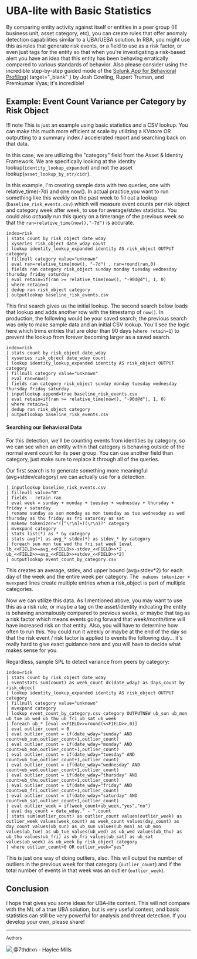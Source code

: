 # UBA-lite with Basic Statistics

By comparing entity activity against itself or entities in a peer group (IE business unit, asset category, etc), you can create rules that offer anomaly detection capabilities similar to a UBA/UEBA solution. In RBA, you might use this as rules that generate risk events, or a field to use as a risk factor, or even just tags for the entity so that when you're investigating a risk-based alert you have an idea that this entity has been behaving erratically compared to various standards of behavior. Also please consider using the incredible step-by-step guided mode of the [Splunk App for Behavioral Profiling](https://splunkbase.splunk.com/app/6980){ target="_blank" } by Josh Cowling, Rupert Truman, and Premkumar Vyas; it's incredible!

## Example: Event Count Variance per Category by Risk Object

!!! note
    This is just an example using basic statistics and a CSV lookup. You can make this much more efficient at scale by utilizing a KVstore OR outputting to a summary index / accelerated report and searching back on that data.

In this case, we are utilizing the "category" field from the Asset & Identity Framework. We are specifically looking at the identity lookup(`identity_lookup_expanded`) and not the asset lookup(`asset_lookup_by_str/cidr`).

In this example, I'm creating sample data with two queries, one with relative_time(-7d) and one now(). In actual practice,you want to run something like this weekly on the past week to fill out a lookup (`baseline_risk_events.csv`) which will measure event counts per risk object and category week after week, to use for average/stdev statistics. You could also *actually* run this query on a timerange of the previous week so that the `ran=relative_time(now(),"-7d")` is accurate.

```shell linenums="1"
index=risk
| stats count by risk_object date_wday
| xyseries risk_object date_wday count
| lookup identity_lookup_expanded identity AS risk_object OUTPUT category
| fillnull category value="unknown"
| eval ran=relative_time(now(), "-7d") , ran=round(ran,0)
| fields ran category risk_object sunday monday tuesday wednesday thursday friday saturday
| eval retain=if(ran >= relative_time(now(), "-90d@d"), 1, 0)
| where retain=1
| dedup ran risk_object category
| outputlookup baseline_risk_events.csv
```

This first search gives us the initial lookup. The second search below loads that lookup and adds another row with the timestamp of `now()`. In production, the following would be your saved search; the previous search was only to make sample data and an initial CSV lookup. You'll see the logic here which trims entries that are older than 90 days (`where retain=1`) to prevent the lookup from forever becoming larger as a saved search.

```shell linenums="1"
index=risk
| stats count by risk_object date_wday
| xyseries risk_object date_wday count
| lookup identity_lookup_expanded identity AS risk_object OUTPUT category
| fillnull category value="unknown"
| eval ran=now()
| fields ran category risk_object sunday monday tuesday wednesday thursday friday saturday
| inputlookup append=true baseline_risk_events.csv
| eval retain=if(ran >= relative_time(now(), "-90d@d"), 1, 0)
| where retain=1
| dedup ran risk_object category
| outputlookup baseline_risk_events.csv
```

#### Searching our Behavioral Data

For this detection, we'll be counting events from identities by category, so we can see when an entity within that category is behaving outside of the normal event count for its peer group. You can use another field than category, just make sure to replace it through all of the queries.

Our first search is to generate something more meaningful (avg+stdev/category) we can actually use for a detection.

```shell linenums="1"
| inputlookup baseline_risk_events.csv
| fillnull value="0"
| fields - retain ran
| eval week = sunday + monday + tuesday + wednesday + thursday + friday + saturday
| rename sunday as sun monday as mon tuesday as tue wednesday as wed thursday as thu friday as fri saturday as sat
| makemv tokenizer="([^\r\n]+)(\r\n)?" category
| mvexpand category
| stats list(*) as * by category
| stats avg(*) as avg_* stdev(*) as stdev_* by category
| foreach sun mon tue wed thu fri sat week [eval lb_<<FIELD>>=avg_<<FIELD>>-stdev_<<FIELD>>*2 , ub_<<FIELD>>=avg_<<FIELD>>+stdev_<<FIELD>>*2]
| outputlookup event_count_by_category.csv
```

This creates an average, stdev, and upper bound (avg+stdev*2) for each day of the week and the entire week per category. The ` makemv tokenizer + mvexpand` lines create multiple entries when a risk_object is part of multiple categories.

Now we can utilize this data. As I mentioned above, you may want to use this as a risk rule, or maybe a tag on the asset/identity indicating the entity is behaving anomalously compared to previous weeks, or maybe that tag as a risk factor which means events going forward that week/month/time will have increased risk on that entity. Also, you will have to determine how often to run this. You could run it weekly or maybe at the end of the day so that the risk event / risk factor is applied to events the following day... it's really hard to give exact guidance here and you will have to decide what makes sense for you.

Regardless, sample SPL to detect variance from peers by category:

```shell linenums="1"
index=risk
| stats count by risk_object date_wday
| eventstats sum(count) as week_count dc(date_wday) as days_count by risk_object
| lookup identity_lookup_expanded identity AS risk_object OUTPUT category
| fillnull category value="unknown"
| mvexpand category
| lookup event_count_by_category.csv category OUTPUTNEW ub_sun ub_mon ub_tue ub_wed ub_thu ub_fri ub_sat ub_week
| foreach ub_* [eval <<FIELD>>=round(<<FIELD>>,0)]
| eval outlier_count = 0
| eval outlier_count = if(date_wday="sunday" AND count>ub_sun,outlier_count+1,outlier_count)
| eval outlier_count = if(date_wday="monday" AND count>ub_mon,outlier_count+1,outlier_count)
| eval outlier_count = if(date_wday="tuesday" AND count>ub_tue,outlier_count+1,outlier_count)
| eval outlier_count = if(date_wday="wednesday" AND count>ub_wed,outlier_count+1,outlier_count)
| eval outlier_count = if(date_wday="thursday" AND count>ub_thu,outlier_count+1,outlier_count)
| eval outlier_count = if(date_wday="friday" AND count>ub_fri,outlier_count+1,outlier_count)
| eval outlier_count = if(date_wday="saturday" AND count>ub_sat,outlier_count+1,outlier_count)
| eval outlier_week = if(week_count>ub_week,"yes","no")
| eval day_count = date_wday." - ".count
| stats sum(outlier_count) as outlier_count values(outlier_week) as outlier_week values(week_count) as week_count values(day_count) as day_count values(ub_sun) as ub_sun values(ub_mon) as ub_mon values(ub_tue) as ub_tue values(ub_wed) as ub_wed values(ub_thu) as ub_thu values(ub_fri) as ub_fri values(ub_sat) as ub_sat values(ub_week) as ub_week by risk_object category
| where outlier_count>0 OR outlier_week=”yes”
```

This is just one way of doing outliers, also. This will output the number of outliers in the previous week for that category (`outlier_count`) and if the total number of events in that week was an outlier (`outlier_week`).

## Conclusion

I hope that gives you some ideas for UBA-lite content. This will not compare with the ML of a true UBA solution, but is very useful context, and basic statistics can still be very powerful for analysis and threat detection. If you develop your own, please share!

---
<small>Authors</small>

<div class="zts-tooltip">
    <a class="zts-author" href="../../contributing/contributors" target="_blank" alt="7thdrxn - Haylee Mills">
        <img class="github-avatar" src="https://avatars.githubusercontent.com/u/12771156?v=4){ class="github-avatar"/>
    </a>
    <span class="zts-tooltip-text">@7thdrxn - Haylee Mills</span>
</div>
